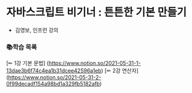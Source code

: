 # 자바스크립트 비기너 : 튼튼한 기본 만들기  
- 김영보, 인프런 강의  

### 📚학습 목록
[✏ 1강 기본 문법] (https://www.notion.so/2021-05-31-1-13dae3b6f74c4ea1b31dcee42596a1eb)
[✏ 2강 연산자] (https://www.notion.so/2021-05-31-2-0f99decadf154a98bd1a329fb5182afb)